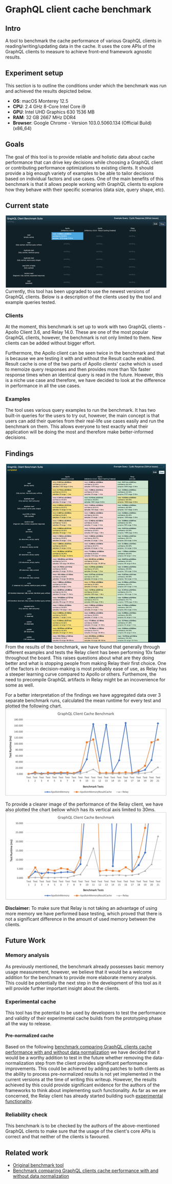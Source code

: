 # GraphQL client cache benchmark
## Intro
A tool to benchmark the cache performance of various GraphQL clients in reading/writing/updating data in the cache. It uses the core APIs of the GraphQL clients to measure to achieve front-end framework agnostic results.

## Experiment setup
This section is to outline the conditions under which the benchmark was run and achieved the results depicted below.
- **OS**: macOS Monterey 12.5
- **CPU**: 2.4 GHz 8-Core Intel Core i9
- **GPU**: Intel UHD Graphics 630 1536 MB
- **RAM**: 32 GB 2667 MHz DDR4
- **Browser**: Google Chrome  - Version 103.0.5060.134 (Official Build) (x86_64)
## Goals
The goal of this tool is to provide reliable and holistic data about cache performance that can drive key decisions while choosing a GraphQL client or contributing performance optimizations to existing clients. It should provide a big enough variety of examples to be able to tailor decisions based on individual factors and use cases. One of the main benefits of this benchmark is that it allows people working with GraphQL clients to explore how they behave with their specific scenarios (data size, query shape, etc).

## Current state
![Current benchmark tool interface](./interface.png "Current benchmark tool interface") 
Currently, this tool has been upgraded to use the newest versions of GraphQL clients. Below is a description of the clients used by the tool and example queries tested.
### Clients
At the moment, this benchmark is set up to work with two GraphQL clients - Apollo Client 3.6, and Relay 14.0. These are one of the most popular GraphQL clients, however, the benchmark is not only limited to them. New clients can be added without bigger effort. 

Furthermore, the Apollo client can be seen twice in the benchmark and that is because we are testing it with and without the Result cache enabled. Result cache is one of the two parts of Apollo clients' cache which is used to memoize query responses and then provides more than 10x faster response times when an identical query is read in the future. However, this is a niche use case and therefore, we have decided to look at the difference in performance in all the use cases.

### Examples
The tool uses various query examples to run the benchmark. It has two built-in queries for the users to try out, however, the main concept is that users can add their queries from their real-life use cases easily and run the benchmark on them. This allows everyone to test exactly what their application will be doing the most and therefore make better-informed decisions.

## Findings
![Benchmark results](./results.png "Benchmark results") 
From the results of the benchmark, we have found that generally through different examples and tests the Relay client has been performing 10x faster throughout the board. This raises questions about what are they doing better and what is stopping people from making Relay their first choice. One of the factors in decision-making is most probably ease of use, as Relay has a steeper learning curve compared to Apollo or others. Furthemore, the need to precompile GraphQL artifacts in Relay might be an incovenience for some as well.

For a better interpretation of the findings we have aggregated data over 3 separate benchmark runs, calculated the mean runtime for every test and plotted the following chart. 
![Benchmark results - Chart 1](./graph1.jpg "Benchmark results - Chart 1") 

To provide a clearer image of the performance of the Relay client, we have also plotted the chart bellow which has its vertical axis limited to 30ms.
![Benchmark results - Chart 2](./graph2.jpg "Benchmark results - Chart 2") 

**Disclaimer:**  To make sure that Relay is not taking an advantage of using more memory we have performed base testing, which proved that there is not a significant difference in the amount of used memory between the clients. 
## Future Work
### Memory analysis
As previously mentioned, the benchmark already possesses basic memory usage measurement, however, we believe that it would be a welcome addition for the benchmark to provide more elaborate memory analysis. This could be potentially the next step in the development of this tool as it will provide further important insight about the clients.
### Experimental cache
This tool has the potential to be used by developers to test the performance and validity of their experimental cache builds from the prototyping phase all the way to release.
#### Pre-normalized cache
Based on the following [benchmark comparing GraphQL clients cache performance with and without data normalization](https://github.com/vladar/graphql-normalized) we have decided that it would be a worthy addition to test in the future whether removing the data-normalization step from the client provides significant performance improvements. This could be achieved by adding patches to both clients as the ability to process pre-normalized results is not yet implemented in the current versions at the time of writing this writeup. However, the results achieved by this could provide significant evidence for the authors of the frameworks to think about implementing such functionality. As far as we are concerned, the Relay client has already started building such [experimental functionality](https://github.com/facebook/relay/blob/f663bc0a667413ac07c0673328e6457d93a9577a/packages/relay-runtime/store/RelayExperimentalGraphResponseTransform.js#L44-L47).
### Reliability check
This benchmark is to be checked by the authors of the above-mentioned GraphQL clients to make sure that the usage of the client's core APIs is correct and that neither of the clients is favoured.

## Related work
- [Original benchmark tool](https://github.com/convoyinc/graphql-client-benchmarks)
- [Benchmark comparing GraphQL clients cache performance with and without data normalization](https://github.com/vladar/graphql-normalized)
